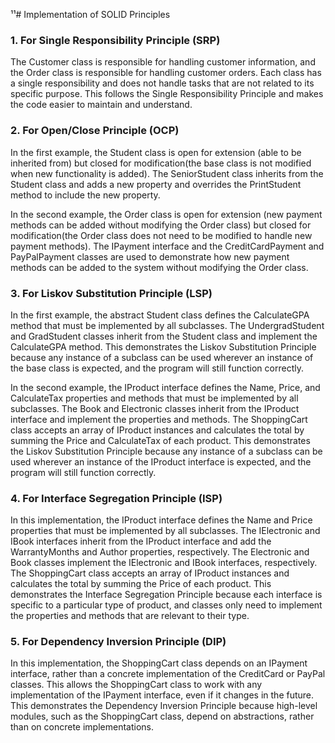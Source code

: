 ¹¹# Implementation of SOLID Principles
<h3> 1. For Single Responsibility Principle (SRP) </h3>
The Customer class is responsible for handling customer information, and the Order class is responsible for handling customer orders. Each class has a single responsibility and does not handle tasks that are not related to its specific purpose. This follows the Single Responsibility Principle and makes the code easier to maintain and understand.


<h3> 2. For Open/Close Principle (OCP)</h3>
In the first example, the Student class is open for extension (able to be inherited from) but closed for modification(the base class is not modified when new functionality is added). The SeniorStudent class inherits from the Student class and adds a new property and overrides the PrintStudent method to include the new property.

In the second example, the Order class is open for extension (new payment methods can be added without modifying the Order class) but closed for modification(the Order class does not need to be modified to handle new payment methods). The IPayment interface and the CreditCardPayment and PayPalPayment classes are used to demonstrate how new payment methods can be added to the system without modifying the Order class.

<h3> 3. For Liskov Substitution Principle (LSP)</h3>
In the first example, the abstract Student class defines the CalculateGPA method that must be implemented by all subclasses. The UndergradStudent and GradStudent classes inherit from the Student class and implement the CalculateGPA method. This demonstrates the Liskov Substitution Principle because any instance of a subclass can be used wherever an instance of the base class is expected, and the program will still function correctly.

In the second example, the IProduct interface defines the Name, Price, and CalculateTax properties and methods that must be implemented by all subclasses. The Book and Electronic classes inherit from the IProduct interface and implement the properties and methods. The ShoppingCart class accepts an array of IProduct instances and calculates the total by summing the Price and CalculateTax of each product. This demonstrates the Liskov Substitution Principle because any instance of a subclass can be used wherever an instance of the IProduct interface is expected, and the program will still function correctly.

<h3> 4. For Interface Segregation Principle (ISP) </h3>
In this implementation, the IProduct interface defines the Name and Price properties that must be implemented by all subclasses. The IElectronic and IBook interfaces inherit from the IProduct interface and add the WarrantyMonths and Author properties, respectively. The Electronic and Book classes implement the IElectronic and IBook interfaces, respectively. The ShoppingCart class accepts an array of IProduct instances and calculates the total by summing the Price of each product. This demonstrates the Interface Segregation Principle because each interface is specific to a particular type of product, and classes only need to implement the properties and methods that are relevant to their type.

<h3> 5. For Dependency Inversion Principle (DIP) </h3>
In this implementation, the ShoppingCart class depends on an IPayment interface, rather than a concrete implementation of the CreditCard or PayPal classes. This allows the ShoppingCart class to work with any implementation of the IPayment interface, even if it changes in the future. This demonstrates the Dependency Inversion Principle because high-level modules, such as the ShoppingCart class, depend on abstractions, rather than on concrete implementations.
